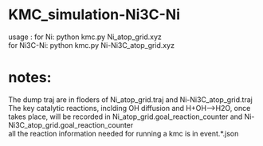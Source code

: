 # KMC_simulation-Ni3C-Ni
usage : 
for Ni:  python kmc.py Ni_atop_grid.xyz <br>
for Ni3C-Ni: python kmc.py   Ni-Ni3C_atop_grid.xyz <br> 
# notes:
The dump traj are in floders of Ni_atop_grid.traj and Ni-Ni3C_atop_grid.traj <br>
The key catalytic reactions, inclding OH diffusion and H+OH-->H2O, once takes place, will be recorded in Ni_atop_grid.goal_reaction_counter and  Ni-Ni3C_atop_grid.goal_reaction_counter <br>
all the reaction information needed for running a kmc is in event.*.json
